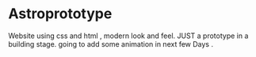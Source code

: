# Astroprototype
Website using css and html ,  modern look and feel.
JUST a prototype in a building stage.
going to add some animation in next few Days .
